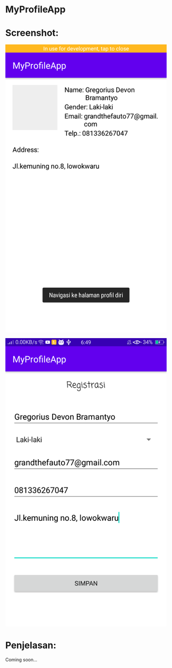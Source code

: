 # MyProfileApp

# Screenshot:

![Alt Text](https://github.com/NextDvn/ProfileApp/blob/master/p1.png)

![Alt Text](https://github.com/NextDvn/ProfileApp/blob/master/p2.png)

# Penjelasan:

Coming soon...
